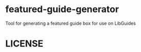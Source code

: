 # featured-guide-generator
Tool for generating a featured guide box for use on LibGuides

# LICENSE
